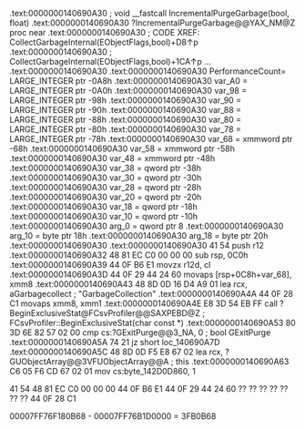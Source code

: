 
.text:0000000140690A30                         ; void __fastcall IncrementalPurgeGarbage(bool, float)
.text:0000000140690A30                         ?IncrementalPurgeGarbage@@YAX_NM@Z proc near
.text:0000000140690A30                                                                 ; CODE XREF: CollectGarbageInternal(EObjectFlags,bool)+D8↑p
.text:0000000140690A30                                                                 ; CollectGarbageInternal(EObjectFlags,bool)+1CA↑p ...
.text:0000000140690A30
.text:0000000140690A30                         PerformanceCount= LARGE_INTEGER ptr -0A8h
.text:0000000140690A30                         var_A0          = LARGE_INTEGER ptr -0A0h
.text:0000000140690A30                         var_98          = LARGE_INTEGER ptr -98h
.text:0000000140690A30                         var_90          = LARGE_INTEGER ptr -90h
.text:0000000140690A30                         var_88          = LARGE_INTEGER ptr -88h
.text:0000000140690A30                         var_80          = LARGE_INTEGER ptr -80h
.text:0000000140690A30                         var_78          = LARGE_INTEGER ptr -78h
.text:0000000140690A30                         var_68          = xmmword ptr -68h
.text:0000000140690A30                         var_58          = xmmword ptr -58h
.text:0000000140690A30                         var_48          = xmmword ptr -48h
.text:0000000140690A30                         var_38          = qword ptr -38h
.text:0000000140690A30                         var_30          = qword ptr -30h
.text:0000000140690A30                         var_28          = qword ptr -28h
.text:0000000140690A30                         var_20          = qword ptr -20h
.text:0000000140690A30                         var_18          = qword ptr -18h
.text:0000000140690A30                         var_10          = qword ptr -10h
.text:0000000140690A30                         arg_0           = qword ptr  8
.text:0000000140690A30                         arg_10          = byte ptr  18h
.text:0000000140690A30                         arg_18          = byte ptr  20h
.text:0000000140690A30
.text:0000000140690A30 41 54                                   push    r12
.text:0000000140690A32 48 81 EC C0 00 00 00                    sub     rsp, 0C0h
.text:0000000140690A39 44 0F B6 E1                             movzx   r12d, cl
.text:0000000140690A3D 44 0F 29 44 24 60                       movaps  [rsp+0C8h+var_68], xmm8
.text:0000000140690A43 48 8D 0D 16 D4 A9 01                    lea     rcx, aGarbagecollect ; "GarbageCollection"
.text:0000000140690A4A 44 0F 28 C1                             movaps  xmm8, xmm1
.text:0000000140690A4E E8 3D 54 EB FF                          call    ?BeginExclusiveStat@FCsvProfiler@@SAXPEBD@Z ; FCsvProfiler::BeginExclusiveStat(char const *)
.text:0000000140690A53 80 3D 6E 82 57 02 00                    cmp     cs:?GExitPurge@@3_NA, 0 ; bool GExitPurge
.text:0000000140690A5A 74 21                                   jz      short loc_140690A7D
.text:0000000140690A5C 48 8D 0D F5 E8 67 02                    lea     rcx, ?GUObjectArray@@3VFUObjectArray@@A ; this
.text:0000000140690A63 C6 05 F6 CD 67 02 01                    mov     cs:byte_142D0D860, 1

41 54 48 81 EC C0 00 00 00 44 0F B6 E1 44 0F 29 44 24 60 ?? ?? ?? ?? ?? ?? ?? 44 0F 28 C1

00007FF76F180B68 - 00007FF76B1D0000 = 3FB0B68